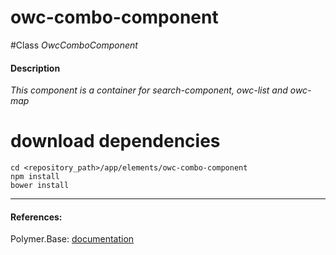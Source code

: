 owc-combo-component
=========


#Class
*OwcComboComponent*

#### Description
*This component is a container for search-component, owc-list and owc-map*

# download dependencies
```
cd <repository_path>/app/elements/owc-combo-component
npm install
bower install
```

____________
#### References:
Polymer.Base: [documentation](http://polymer.github.io/polymer/)



